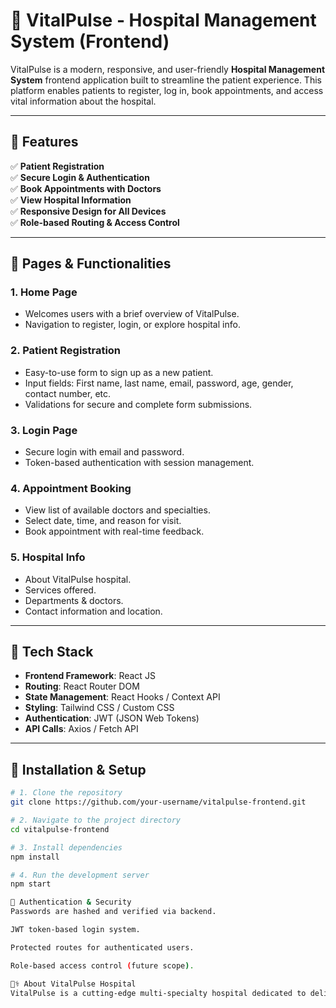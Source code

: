 # 🏥 VitalPulse - Hospital Management System (Frontend)

VitalPulse is a modern, responsive, and user-friendly **Hospital Management System** frontend application built to streamline the patient experience. This platform enables patients to register, log in, book appointments, and access vital information about the hospital.

---

## 🚀 Features

✅ **Patient Registration**  
✅ **Secure Login & Authentication**  
✅ **Book Appointments with Doctors**  
✅ **View Hospital Information**  
✅ **Responsive Design for All Devices**  
✅ **Role-based Routing & Access Control**  

---

## 📌 Pages & Functionalities

### 1. **Home Page**
- Welcomes users with a brief overview of VitalPulse.
- Navigation to register, login, or explore hospital info.

### 2. **Patient Registration**
- Easy-to-use form to sign up as a new patient.
- Input fields: First name, last name, email, password, age, gender, contact number, etc.
- Validations for secure and complete form submissions.

### 3. **Login Page**
- Secure login with email and password.
- Token-based authentication with session management.

### 4. **Appointment Booking**
- View list of available doctors and specialties.
- Select date, time, and reason for visit.
- Book appointment with real-time feedback.

### 5. **Hospital Info**
- About VitalPulse hospital.
- Services offered.
- Departments & doctors.
- Contact information and location.

---

## 🧪 Tech Stack

- **Frontend Framework**: React JS
- **Routing**: React Router DOM
- **State Management**: React Hooks / Context API
- **Styling**: Tailwind CSS / Custom CSS
- **Authentication**: JWT (JSON Web Tokens)
- **API Calls**: Axios / Fetch API

---

## 🔧 Installation & Setup

```bash
# 1. Clone the repository
git clone https://github.com/your-username/vitalpulse-frontend.git

# 2. Navigate to the project directory
cd vitalpulse-frontend

# 3. Install dependencies
npm install

# 4. Run the development server
npm start

🔐 Authentication & Security
Passwords are hashed and verified via backend.

JWT token-based login system.

Protected routes for authenticated users.

Role-based access control (future scope).

👨‍⚕️ About VitalPulse Hospital
VitalPulse is a cutting-edge multi-specialty hospital dedicated to delivering exceptional healthcare services. With experienced doctors, advanced facilities, and patient-centered care, VitalPulse ensures every patient receives the highest level of treatment and support.



